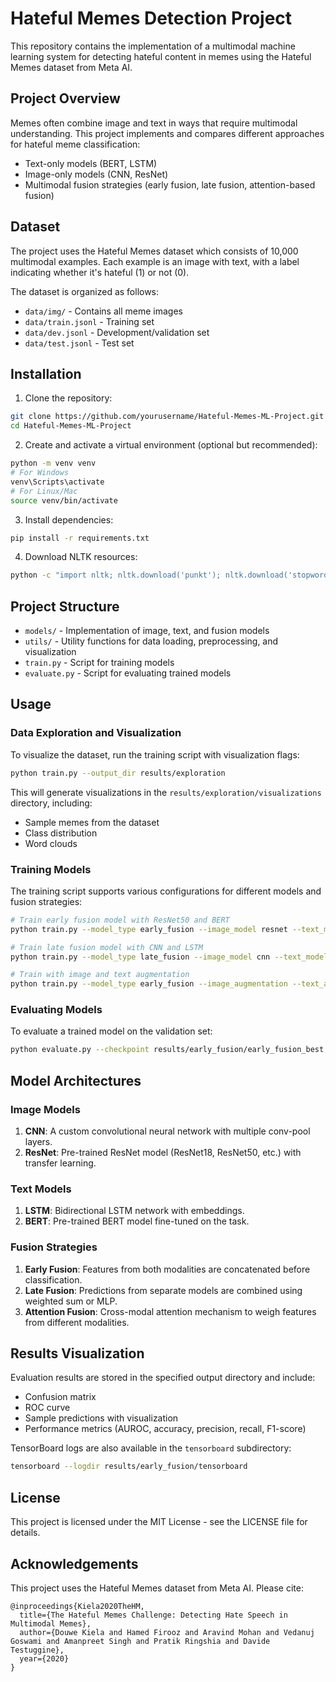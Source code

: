 # Hateful Memes Detection Project

This repository contains the implementation of a multimodal machine learning system for detecting hateful content in memes using the Hateful Memes dataset from Meta AI.

## Project Overview

Memes often combine image and text in ways that require multimodal understanding. This project implements and compares different approaches for hateful meme classification:

- Text-only models (BERT, LSTM)
- Image-only models (CNN, ResNet)
- Multimodal fusion strategies (early fusion, late fusion, attention-based fusion)

## Dataset

The project uses the Hateful Memes dataset which consists of 10,000 multimodal examples. Each example is an image with text, with a label indicating whether it's hateful (1) or not (0).

The dataset is organized as follows:
- `data/img/` - Contains all meme images
- `data/train.jsonl` - Training set
- `data/dev.jsonl` - Development/validation set
- `data/test.jsonl` - Test set

## Installation

1. Clone the repository:
```bash
git clone https://github.com/yourusername/Hateful-Memes-ML-Project.git
cd Hateful-Memes-ML-Project
```

2. Create and activate a virtual environment (optional but recommended):
```bash
python -m venv venv
# For Windows
venv\Scripts\activate
# For Linux/Mac
source venv/bin/activate
```

3. Install dependencies:
```bash
pip install -r requirements.txt
```

4. Download NLTK resources:
```bash
python -c "import nltk; nltk.download('punkt'); nltk.download('stopwords'); nltk.download('wordnet')"
```

## Project Structure

- `models/` - Implementation of image, text, and fusion models
- `utils/` - Utility functions for data loading, preprocessing, and visualization
- `train.py` - Script for training models
- `evaluate.py` - Script for evaluating trained models

## Usage

### Data Exploration and Visualization

To visualize the dataset, run the training script with visualization flags:

```bash
python train.py --output_dir results/exploration
```

This will generate visualizations in the `results/exploration/visualizations` directory, including:
- Sample memes from the dataset
- Class distribution
- Word clouds

### Training Models

The training script supports various configurations for different models and fusion strategies:

```bash
# Train early fusion model with ResNet50 and BERT
python train.py --model_type early_fusion --image_model resnet --text_model bert --resnet_variant resnet50 --output_dir results/early_fusion

# Train late fusion model with CNN and LSTM
python train.py --model_type late_fusion --image_model cnn --text_model lstm --fusion_method weighted_sum --output_dir results/late_fusion

# Train with image and text augmentation
python train.py --model_type early_fusion --image_augmentation --text_augmentation --output_dir results/augmented
```

### Evaluating Models

To evaluate a trained model on the validation set:

```bash
python evaluate.py --checkpoint results/early_fusion/early_fusion_best.pth --model_type early_fusion --output_dir results/evaluation
```

## Model Architectures

### Image Models

1. **CNN**: A custom convolutional neural network with multiple conv-pool layers.
2. **ResNet**: Pre-trained ResNet model (ResNet18, ResNet50, etc.) with transfer learning.

### Text Models

1. **LSTM**: Bidirectional LSTM network with embeddings.
2. **BERT**: Pre-trained BERT model fine-tuned on the task.

### Fusion Strategies

1. **Early Fusion**: Features from both modalities are concatenated before classification.
2. **Late Fusion**: Predictions from separate models are combined using weighted sum or MLP.
3. **Attention Fusion**: Cross-modal attention mechanism to weigh features from different modalities.

## Results Visualization

Evaluation results are stored in the specified output directory and include:
- Confusion matrix
- ROC curve
- Sample predictions with visualization
- Performance metrics (AUROC, accuracy, precision, recall, F1-score)

TensorBoard logs are also available in the `tensorboard` subdirectory:

```bash
tensorboard --logdir results/early_fusion/tensorboard
```

## License

This project is licensed under the MIT License - see the LICENSE file for details.

## Acknowledgements

This project uses the Hateful Memes dataset from Meta AI. Please cite:

```
@inproceedings{Kiela2020TheHM,
  title={The Hateful Memes Challenge: Detecting Hate Speech in Multimodal Memes},
  author={Douwe Kiela and Hamed Firooz and Aravind Mohan and Vedanuj Goswami and Amanpreet Singh and Pratik Ringshia and Davide Testuggine},
  year={2020}
}
```